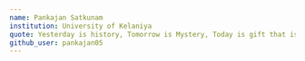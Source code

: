 ```yaml
---
name: Pankajan Satkunam
institution: University of Kelaniya
quote: Yesterday is history, Tomorrow is Mystery, Today is gift that is why it is called as present
github_user: pankajan05
---
```

